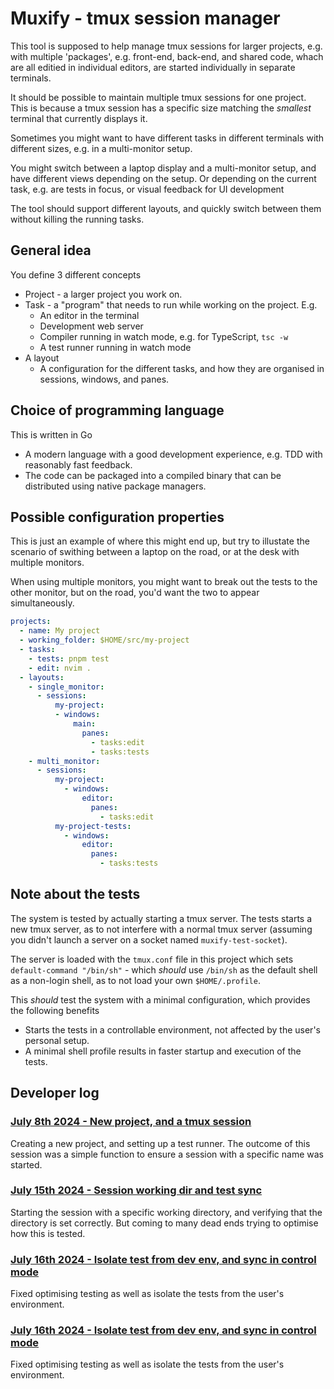 # Muxify - tmux session manager

This tool is supposed to help manage tmux sessions for larger projects, e.g.
with multiple 'packages', e.g. front-end, back-end, and shared code, whach are
all editied in individual editors, are started individually in separate
terminals.

It should be possible to maintain multiple tmux sessions for one project. This
is because a tmux session has a specific size matching the _smallest_ terminal
that currently displays it.

Sometimes you might want to have different tasks in different terminals with
different sizes, e.g. in a multi-monitor setup.

You might switch between a laptop display and a multi-monitor setup, and have
different views depending on the setup. Or depending on the current task, e.g.
are tests in focus, or visual feedback for UI development

The tool should support different layouts, and quickly switch between them
without killing the running tasks.

## General idea

You define 3 different concepts

- Project - a larger project you work on.
- Task - a "program" that needs to run while working on the project. E.g.
  - An editor in the terminal
  - Development web server
  - Compiler running in watch mode, e.g. for TypeScript, `tsc -w`
  - A test runner running in watch mode
- A layout
  - A configuration for the different tasks, and how they are organised in
    sessions, windows, and panes.

## Choice of programming language

This is written in Go
- A modern language with a good development experience, e.g. TDD with reasonably
  fast feedback.
- The code can be packaged into a compiled binary that can be distributed using
  native package managers.

## Possible configuration properties

This is just an example of where this might end up, but try to illustate the
scenario of swithing between a laptop on the road, or at the desk with multiple
monitors.

When using multiple monitors, you might want to break out the tests to the other
monitor, but on the road, you'd want the two to appear simultaneously.

```yaml
projects:
  - name: My project
  - working_folder: $HOME/src/my-project
  - tasks:
    - tests: pnpm test
    - edit: nvim .
  - layouts:
    - single_monitor:
      - sessions:
          my-project:
          - windows:
              main:
                panes:
                  - tasks:edit
                  - tasks:tests
    - multi_monitor:
      - sessions:
          my-project:
            - windows:
                editor:
                  panes:
                    - tasks:edit
          my-project-tests:
            - windows:
                editor:
                  panes:
                    - tasks:tests
```

## Note about the tests

The system is tested by actually starting a tmux server. The tests starts a new
tmux server, as to not interfere with a normal tmux server (assuming you didn't
launch a server on a socket named `muxify-test-socket`).

The server is loaded with the `tmux.conf` file in this project which sets
`default-command "/bin/sh"` - which _should_ use `/bin/sh` as the default shell
as a non-login shell, as to not load your own `$HOME/.profile`.

This _should_ test the system with a minimal configuration, which provides the
following benefits

 * Starts the tests in a controllable environment, not affected by the user's
   personal setup.
 * A minimal shell profile results in faster startup and execution of the tests.

## Developer log

### [July 8th 2024 - New project, and a tmux session](https://github.com/stroiman/muxify/blob/main/devlog/Part1.md)

Creating a new project, and setting up a test runner. The outcome of this
session was a simple function to ensure a session with a specific name was
started.

### [July 15th  2024 - Session working dir and test sync](https://github.com/stroiman/muxify/blob/main/devlog/Part2.md)

Starting the session with a specific working directory, and verifying that the
directory is set correctly. But coming to many dead ends trying to optimise how
this is tested.

### [July 16th 2024 - Isolate test from dev env, and sync in control mode](https://github.com/stroiman/muxify/blob/main/devlog/Part3.md)

Fixed optimising testing as well as isolate the tests from the user's
environment.

### [July 16th 2024 - Isolate test from dev env, and sync in control mode](https://github.com/stroiman/muxify/blob/main/devlog/Part4.md)

Fixed optimising testing as well as isolate the tests from the user's
environment.


